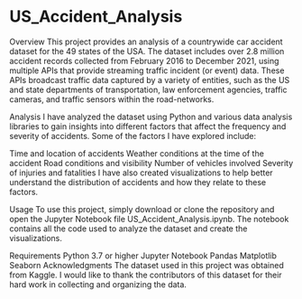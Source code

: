 # US_Accident_Analysis
Overview
This project provides an analysis of a countrywide car accident dataset for the 49 states of the USA. The dataset includes over 2.8 million accident records collected from February 2016 to December 2021, using multiple APIs that provide streaming traffic incident (or event) data. These APIs broadcast traffic data captured by a variety of entities, such as the US and state departments of transportation, law enforcement agencies, traffic cameras, and traffic sensors within the road-networks.

Analysis
I have analyzed the dataset using Python and various data analysis libraries to gain insights into different factors that affect the frequency and severity of accidents. Some of the factors I have explored include:

Time and location of accidents
Weather conditions at the time of the accident
Road conditions and visibility
Number of vehicles involved
Severity of injuries and fatalities
I have also created visualizations to help better understand the distribution of accidents and how they relate to these factors.

Usage
To use this project, simply download or clone the repository and open the Jupyter Notebook file US_Accident_Analysis.ipynb. The notebook contains all the code used to analyze the dataset and create the visualizations.

Requirements
Python 3.7 or higher
Jupyter Notebook
Pandas
Matplotlib
Seaborn
Acknowledgments
The dataset used in this project was obtained from Kaggle. I would like to thank the contributors of this dataset for their hard work in collecting and organizing the data.
